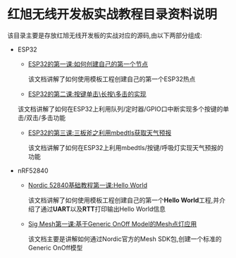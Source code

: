 # 红旭无线开发板实战教程目录资料说明
该目录主要是存放红旭无线开发板的实战对应的源码,由以下两部分组成:
- ESP32
  - [ESP32的第一课:如何创建自己的第一个节点](https://github.com/xiaolongba/wireless-tech/blob/master/%E8%BD%AF%E4%BB%B6/%E7%BA%A2%E6%97%AD%E6%97%A0%E7%BA%BF%E5%BC%80%E5%8F%91%E6%9D%BF%E5%AE%9E%E6%88%98%E6%95%99%E7%A8%8B/ESP32/ESP32%E7%9A%84%E7%AC%AC%E4%B8%80%E8%AF%BE:%E5%A6%82%E4%BD%95%E5%88%9B%E5%BB%BA%E8%87%AA%E5%B7%B1%E7%9A%84%E7%AC%AC%E4%B8%80%E4%B8%AA%E7%83%AD%E7%82%B9.md)
  
    该文档讲解了如何使用模板工程创建自己的第一个ESP32热点
    
   - [ESP32的第二课:按键单击\长按\多击的实现](https://github.com/xiaolongba/wireless-tech/blob/master/%E8%BD%AF%E4%BB%B6/%E7%BA%A2%E6%97%AD%E6%97%A0%E7%BA%BF%E5%BC%80%E5%8F%91%E6%9D%BF%E5%AE%9E%E6%88%98%E6%95%99%E7%A8%8B/ESP32/ESP32%E7%9A%84%E7%AC%AC%E4%BA%8C%E8%AF%BE:%E6%8C%89%E9%94%AE%E5%8D%95%E5%87%BB_%E9%95%BF%E6%8C%89_%E5%A4%9A%E5%87%BB%E7%9A%84%E5%AE%9E%E7%8E%B0.md)
   
    该文档讲解了如何在ESP32上利用队列/定时器/GPIO口中断实现多个按键的单击/双击/多击功能
    
   - [ESP32的第三课:三板斧之利用mbedtls获取天气预报](https://github.com/xiaolongba/wireless-tech/blob/master/%E8%BD%AF%E4%BB%B6/%E7%BA%A2%E6%97%AD%E6%97%A0%E7%BA%BF%E5%BC%80%E5%8F%91%E6%9D%BF%E5%AE%9E%E6%88%98%E6%95%99%E7%A8%8B/ESP32/ESP32%E7%9A%84%E7%AC%AC%E4%B8%89%E8%AF%BE%EF%BC%9A%E4%B8%89%E6%9D%BF%E6%96%A7%E4%B9%8B%E5%88%A9%E7%94%A8mbedtls%E8%8E%B7%E5%8F%96%E5%A4%A9%E6%B0%94%E9%A2%84%E6%8A%A5.md)   
   
      该文档讲解了如何在ESP32上利用mbedtls/按键/呼吸灯实现天气预报的功能
      
- nRF52840

  - [Nordic 52840基础教程第一课:Hello World](https://github.com/xiaolongba/wireless-tech/blob/master/%E8%BD%AF%E4%BB%B6/%E7%BA%A2%E6%97%AD%E6%97%A0%E7%BA%BF%E5%BC%80%E5%8F%91%E6%9D%BF%E5%AE%9E%E6%88%98%E6%95%99%E7%A8%8B/nRF52840/Nordic%2052840%E7%9A%84%E7%AC%AC%E4%B8%80%E8%AF%BEHello%20World.md)
  
    该文档讲解了如何使用模板工程创建自己的第一个**Hello World**工程,并介绍了通过**UART**以及**RTT**打印输出Hello World信息
    
  - [Sig Mesh第一课:基于Generic OnOff Model的Mesh点灯应用](https://github.com/xiaolongba/wireless-tech/blob/master/%E8%BD%AF%E4%BB%B6/%E7%BA%A2%E6%97%AD%E6%97%A0%E7%BA%BF%E5%BC%80%E5%8F%91%E6%9D%BF%E5%AE%9E%E6%88%98%E6%95%99%E7%A8%8B/nRF52840/Sig%20Mesh%E7%AC%AC%E4%B8%80%E8%AF%BE:%E5%9F%BA%E4%BA%8EGeneric%20OnOff%20Model%E7%9A%84Mesh%E7%82%B9%E7%81%AF%E5%BA%94%E7%94%A8.md)
  
    该文档主要是讲解如何通过Nordic官方的Mesh SDK包,创建一个标准的Generic OnOff模型
